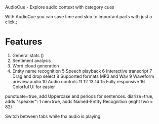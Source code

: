 AudioCue - Explore audio context with category cues

With AudioCue you can save time and skip to important parts with just a click.;

# Features

1. General stats ()
2. Sentiment analysis
3. Word cloud generation
4. Entity name recognition
   5 Speech playback
   6 Interactive transcript
   7 Drag and drop select
   8 Supported formats MP3 and Wav
   9 Waveform preview audio
   10 Audio controls
   11
   12
   13
   14
   15 Fully responsive
   16 Colorful UI for easier

punctuate=true, add Uppercase and periods for sentences.
diarize=true, adds "speaker": 1
ner=true, adds Named-Entity Recognition (eight two = 82)

Switch between tabs while tha audio is playing.
